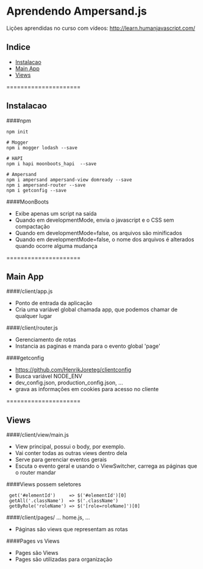 Aprendendo Ampersand.js
=======================
Lições aprendidas no curso com vídeos: http://learn.humanjavascript.com/


## Indice
* [Instalacao](#instalacao)
* [Main App](#main-app)
* [Views](#views)


=====================
## Instalacao
####npm
```
npm init

# Mogger
npm i mogger lodash --save

# HAPI
npm i hapi moonboots_hapi  --save

# Ampersand
npm i ampersand ampersand-view domready --save
npm i ampersand-router --save
npm i getconfig --save

```

####MoonBoots
 - Exibe apenas um script na saída
 - Quando em developmentMode, envia o javascript e o CSS sem compactação
 - Quando em developmentMode=false, os arquivos são minificados
 - Quando em developmentMode=false, o nome dos arquivos é alterados quando ocorre alguma mudança



=====================
## Main App

####/client/app.js
 - Ponto de entrada da aplicação
 - Cria uma variável global chamada app, que podemos chamar de qualquer lugar

####/client/router.js
 - Gerenciamento de rotas
 - Instancia as paginas e manda para o evento global 'page'

####getconfig
 - https://github.com/HenrikJoreteg/clientconfig
 - Busca variável NODE_ENV
 - dev_config.json, production_config.json, ...
 - grava as informações em cookies para acesso no cliente






=====================
## Views

####/client/view/main.js
 - View principal, possui o body, por exemplo.
 - Vai conter todas as outras views dentro dela
 - Serve para gerenciar eventos gerais
 - Escuta o evento geral e usando o ViewSwitcher, carrega as páginas que o router mandar

####Views possem seletores
```
 get('#elementId')     => $('#elementId')[0]
 getAll('.className')  => $('.className')
 getByRole('roleName') => $('[role=roleName]')[0]
```

####/client/pages/ ... home.js, ...
 - Páginas são views que representam as rotas

####Pages vs Views
 - Pages são Views
 - Pages são utilizadas para organização


